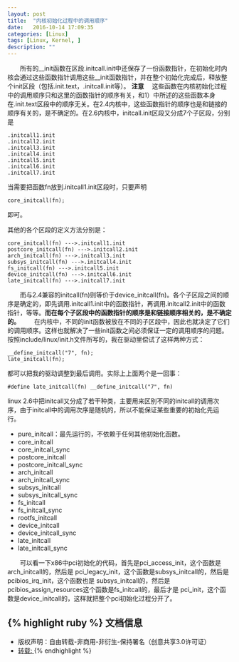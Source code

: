 ```yaml
---
layout: post
title:  "内核初始化过程中的调用顺序"
date:   2016-10-14 17:09:35
categories: [Linux]
tags: [Linux, Kernel, ]
description: ""
---
```


&emsp;&emsp;所有的\_\_init函数在区段.initcall.init中还保存了一份函数指针，在初始化时内核会通过这些函数指针调用这些__init函数指针，并在整个初始化完成后，释放整个init区段（包括.init.text，.initcall.init等）。
**注意** &emsp;这些函数在内核初始化过程中的调用顺序只和这里的函数指针的顺序有关，和1）中所述的这些函数本身在.init.text区段中的顺序无关。在2.4内核中，这些函数指针的顺序也是和链接的顺序有关的，是不确定的。在2.6内核中，initcall.init区段又分成7个子区段，分别是

```
.initcall1.init  
.initcall2.init  
.initcall3.init  
.initcall4.init  
.initcall5.init  
.initcall6.init  
.initcall7.init
```
当需要把函数fn放到.initcall1.init区段时，只要声明

	core_initcall(fn);

即可。

其他的各个区段的定义方法分别是：
```
core_initcall(fn) --->.initcall1.init  
postcore_initcall(fn) --->.initcall2.init  
arch_initcall(fn) --->.initcall3.init  
subsys_initcall(fn) --->.initcall4.init  
fs_initcall(fn) --->.initcall5.init  
device_initcall(fn) --->.initcall6.init  
late_initcall(fn) --->.initcall7.init
```

&emsp;&emsp;而与2.4兼容的initcall(fn)则等价于device_initcall(fn)。各个子区段之间的顺序是确定的，即先调用.initcall1.init中的函数指针，再调用.initcall2.init中的函数指针，等等。**而在每个子区段中的函数指针的顺序是和链接顺序相关的，是不确定的。**
&emsp;&emsp;在内核中，不同的init函数被放在不同的子区段中，因此也就决定了它们的调用顺序。这样也就解决了一些init函数之间必须保证一定的调用顺序的问题。按照include/linux/init.h文件所写的，我在驱动里偿试了这样两种方式：

    __define_initcall("7", fn); 
    late_initcall(fn);

都可以把我的驱动调整到最后调用。实际上上面两个是一回事：

    #define late_initcall(fn) __define_initcall("7", fn)

linux 2.6中把initcall又分成了若干种类，主要用来区别不同的initcall的调用次序，由于initcall中的调用次序是随机的，所以不能保证某些重要的初始化先运行。

* pure_initcall：最先运行的，不依赖于任何其他初始化函数。
* core_initcall
* core\_initcall_sync
* postcore_initcall
* postcore\_initcall_sync
* arch_initcall
* arch\_initcall_sync
* subsys_initcall
* subsys\_initcall_sync
* fs_initcall
* fs\_initcall_sync
* rootfs_initcall
* device_initcall
* device\_initcall_sync
* late\_initcall
* late\_initcall_sync

&emsp;&emsp;可以看一下x86中pci初始化的代码，首先是pci\_access\_init，这个函数是arch\_initcall的，然后是
pci\_legacy\_init，这个函数是subsys\_initcall的，然后是pcibios\_irq_init，这个函数也是
subsys\_initcall的，然后是pcibios\_assign\_resources这个函数是fs\_initcall的，最后才是
pci\_init，这个函数是device\_initcall的，这样就把整个pci初始化过程分开了。


{% highlight ruby %}
文档信息
--------------
* 版权声明：自由转载-非商用-非衍生-保持署名（创意共享3.0许可证）
* [转载: ](http://www.cnblogs.com/hoys/archive/2012/02/22/2363399.html)
{% endhighlight %}

